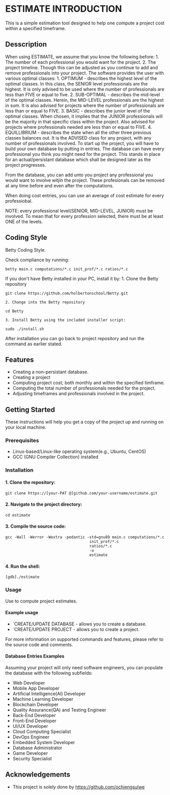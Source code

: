 # ESTIMATE INTRODUCTION

This is a simple estimation tool designed to help one compute a project cost
within a specified timeframe.

## Desscription
When using ESTIMATE, we assume that you know the following before:
	1. The number of each professional you would want for the project.
	2. The project timeline. Though this can be adjusted as you continue to
	add and remove professionals into your project.
The software provides the user with various optimal classes:
	1. OPTIMUM - describes the highest level of the optimal classes.
	In this class, the SENIOR level professionals are the highest.
	It is only advised to be used where the number of professionals are less than
	FIVE or equal to five.
	2. SUB-OPTIMAL - describes the mid-level of the optimal classes.
	Herein, the MID-LEVEL professionals are the highest in sum.
	It is also advised for projects where the number of professionals are
	less than or equal to FIVE.
	3. BASIC - describes the junior level of the optimal classes.
	When chosen, it implies that the JUNIOR professionals will be the
	majority in that specific class within the project.
	Also advised for projects where professionals needed are less than or
	equal to FIVE.
	4. EQUILLIBRIUM - describes the state when all the other three previous
	classes balances out.
	It is the ADVISED class for any project, with any number of
	professionals involved.
To start up the project, you will have to build your own database by putting in
entries. The database can have every professional you think you might need for
the project. This stands in place for an actual/persistant database which shall
be designed later as the project progresses.

From the database, you can add unto you project any professional you would want
to involve witjin the project. These profesionals can be removed at any time
before and even after the computations.

When doing cost entries, you can use an average of cost estimate for every
professiobal.

NOTE: every professional level(SENIOR, MID-LEVEL, JUNIOR) must be involved. To
mean that for every profession selected, there must be at least ONE of the
levels.

## Coding Style
Betty Coding Style.

Check compliance by running:

	betty main.c computations/*.c init_prof/*.c ratios/*.c 

If you don't have Betty installed in your PC, install it by:
	1. Clone the Betty repository

	git clone https://github.com/holbertonschool/Betty.git

	2. Change into the Betty repository

	cd Betty

	3. Install Betty using the included installer script:

	sudo ./install.sh

After installation you can go back to project repository and run the command as
earlier stated.

## Features

* Creating a non-persistant database.
* Creating a project
* Computing project cost; both monthly and within the specified timframe.
* Computing the total number of professionals needed for the project.
* Adjusting timeframes and professionals involved in the project.

## Getting Started

These instructions will help you get a copy of the project up and running on your local machine.

###  Prerequisites
* Linux-based/Linux-like operating system(e.g., Ubuntu, CentOS)
* GCC (GNU Compiler Collection) installed

### Installation

#### 1. Clone the repository:

	git clone https://[your-PAT @]github.com/your-username/estimate.git

#### 2. Navigate to the project directory:

	cd estimate

#### 3. Compile the source code:

	gcc -Wall -Werror -Wextra -pedantic -std=gnu89 main.c computations/*.c
									     init_prof/*.c
									     ratios/*.c
									     -o
									     estimate

#### 4. Run the shell:

	[gdb]./estimate

### Usage

Use to compute project estimates.

#### Example usage

* `CREATE/UPDATE DATABASE - allows you to create a database.
* `CREATE/UPDATE PROJECT - allows you to create a project.

For more information on supported commands and features, please refer to the source code and comments.

#### Database Entries Examples

Assuming your project will only need software engineers, you can populate the
database with the following subfields:
* Web Developer
* Mobile App Developer
* Artificial Intelligence(AI) Developer
* Machine Learning Developer
* Blockchain Developer
* Quality Assurance(QA) and Testing Engineer
* Back-End Developer
* Front-End Developer
* UI/UX Developer
* Cloud Computing Specialist
* DevOps Engineer
* Embedded System Developer
* Database Administrator
* Game Developer
* Security Specialist

## Acknowledgements

* This project is solely done by https://github.com/ochiengsulwe
